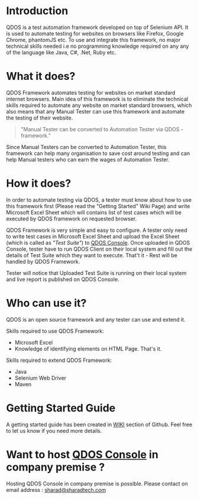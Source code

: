 # Introduction
QDOS is a test automation framework developed on top of Selenium API. It is used to automate testing for websites on browsers like Firefox, Google Chrome, phantomJS etc. To use and integrate this framework, no major technical skills needed i.e no programming knowledge required on any any of the language like Java, C#, .Net, Ruby etc.

# What it does?
QDOS Framework automates testing for websites on market standard internet browsers. Main idea of this framework is to eliminate the technical skills required to automate any website on market standard browsers, which also means that any Manual Tester can use this framework and automate the testing of their website. 

> "Manual Tester can be converted to Automation Tester via QDOS - framework."

Since Manual Testers can be converted to Automation Tester, this framework can help many organisation to save cost around testing and can help Manual testers who can earn the wages of Automation Tester.

# How it does?
In order to automate testing via QDOS, a tester must know about how to use this framework first (Please read the "Getting Started" Wiki Page) and write Microsoft Excel Sheet which will contains list of test cases which will be executed by QDOS framework on requested browser.

QDOS Framework is very simple and easy to configure. A tester only need to write test cases in Microsoft Excel Sheet and upload the Excel Sheet (which is called as _"Test Suite"_) to [QDOS Console](http://qdos.systematictesting.com). Once uploaded in QDOS Console, tester have to run QDOS Client on their local system and fill out the details of Test Suite which they want to execute. That't it - Rest will be handled by QDOS Framework. 

Tester will notice that Uploaded Test Suite is running on their local system and live report is published on QDOS Console.

# Who can use it?
QDOS is an open source framework and any tester can use and extend it.

Skills required to use QDOS Framework:
- Microsoft Excel
- Knowledge of identifying elements on HTML Page.
That's it.

Skills required to extend QDOS Framework:
- Java
- Selenium Web Driver
- Maven

# Getting Started Guide
A getting started guide has been created in [WIKI](https://github.com/SystematicTesting/QDOS/wiki/Getting-Started---Guide) section of Github. Feel free to let us know if you need more details.

# Want to host [QDOS Console](http://qdos.systematictesting.com) in company premise ? 
Hosting QDOS Console in company premise is possible. Please contact on email address : sharad@sharadtech.com